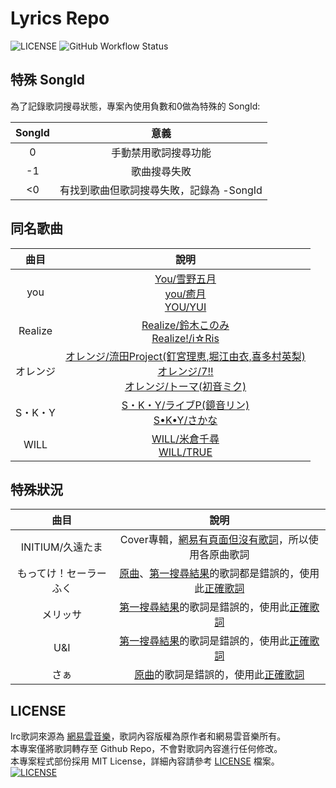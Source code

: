 # Lyrics Repo

![LICENSE](https://img.shields.io/github/license/jim60105/Lyrics?style=for-the-badge)
![GitHub Workflow Status](https://img.shields.io/github/workflow/status/jim60105/Lyrics/Fetch%20Lyrics?style=for-the-badge)

## 特殊 SongId

為了記錄歌詞搜尋狀態，專案內使用負數和0做為特殊的 SongId:

| SongId |                  意義                   |
|:------:|:-------------------------------------:|
|   0    |          手動禁用歌詞搜尋功能           |
|   -1   |              歌曲搜尋失敗               |
|   <0   | 有找到歌曲但歌詞搜尋失敗，記錄為 -SongId |

## 同名歌曲

|  曲目   |                                                                                                         說明                                                                                                          |
|:-------:|:-------------------------------------------------------------------------------------------------------------------------------------------------------------------------------------------------------------------:|
|   you   |                         [You/雪野五月](https://music.163.com/#/song?id=672188)<br> [you/癒月](https://music.163.com/#/song?id=33579507)<br> [YOU/YUI](https://music.163.com/#/song?id=668376)                         |
| Realize |                                              [Realize/鈴木このみ](https://music.163.com/#/song?id=1474120993)<br>[Realize!/i☆Ris](https://music.163.com/#/song?id=31062384)                                              |
|  オレンジ   | [オレンジ/流田Project(釘宮理恵,堀江由衣,喜多村英梨)](https://music.163.com/#/song?id=448741128)<br> [オレンジ/7!!](https://music.163.com/#/song?id=458725210)<br>[オレンジ/トーマ(初音ミク)](https://music.163.com/#/song?id=26310273) |
|  S・K・Y  |                                              [S・K・Y/ライブP(鏡音リン)](https://music.163.com/#/song?id=1398679779)<br>[S•K•Y/さかな](https://music.163.com/#/song?id=1376649008)                                              |
|  WILL   |                                               [WILL/米倉千尋](https://music.163.com/#/song?id=669130)<br>[WILL/TRUE](http://music.163.com/api/song/media?id=1479561919)                                               |

## 特殊狀況

|      曲目      |                                                                                             說明                                                                                              |
|:--------------:|:-------------------------------------------------------------------------------------------------------------------------------------------------------------------------------------------:|
| INITIUM/久遠たま |                                                Cover專輯，[網易有頁面但沒有歌詞](https://music.163.com/#/album?id=149898107)，所以使用各原曲歌詞                                                |
|  もってけ！セーラーふく   | [原曲](https://music.163.com/#/song?id=1440363252)、[第一搜尋結果](https://music.163.com/#/song?id=4919429)的歌詞都是錯誤的，使用此[正確歌詞](https://music.163.com/api/song/media?id=28892268) |
|      メリッサ      |                            [第一搜尋結果](https://music.163.com/#/song?id=28272046)的歌詞是錯誤的，使用此[正確歌詞](https://music.163.com/api/song/media?id=799457)                            |
|      U&I       |                          [第一搜尋結果](https://music.163.com/#/song?id=22803891)的歌詞是錯誤的，使用此[正確歌詞](https://music.163.com/api/song/media?id=1317091851)                          |
|       さぁ       |                               [原曲](https://music.163.com/#/song?id=32288465)的歌詞是錯誤的，使用此[正確歌詞](https://music.163.com/api/song/media?id=29191482)                               |

## LICENSE

lrc歌詞來源為 [網易雲音樂](https://music.163.com/)，歌詞內容版權為原作者和網易雲音樂所有。\
本專案僅將歌詞轉存至 Github Repo，不會對歌詞內容進行任何修改。\
本專案程式部份採用 MIT License，詳細內容請參考 [LICENSE](/LICENSE) 檔案。\
[![LICENSE](https://img.shields.io/github/license/jim60105/Lyrics?style=for-the-badge)
](/LICENSE)
